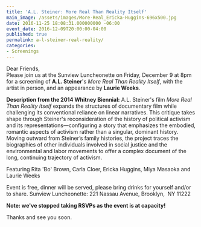 ```yaml
---
title: 'A.L. Steiner: More Real Than Reality Itself'
main_image: /assets/images/More-Real_Ericka-Huggins-696x500.jpg
date: 2016-11-25 18:08:31.000000000 -06:00
event_date: 2016-12-09T20:00:00-04:00
published: true
permalink: a-l-steiner-real-reality/
categories:
- Screenings
---
```

Dear Friends,<br />
Please join us at the Sunview Luncheonette on Friday, December 9 at 8pm for a screening of **A.L. Steiner**'s *More Real Than Reality Itself*, with the artist in person, and an appearance by **Laurie Weeks**.

**Description from the 2014 Whitney Biennial:** A.L. Steiner's film *More Real Than Reality Itself* expands the structures of documentary film while challenging its conventional reliance on linear narratives. This critique takes shape through Steiner's reconsideration of the history of political activism and its representations—configuring a story that emphasizes the embodied, romantic aspects of activism rather than a singular, dominant history. Moving outward from Steiner’s family histories, the project traces the biographies of other individuals involved in social justice and the environmental and labor movements to offer a complex document of the long, continuing trajectory of activism.

Featuring Rita 'Bo' Brown, Carla Cloer, Ericka Huggins, Miya Masaoka and Laurie Weeks

Event is free, dinner will be served, please bring drinks for yourself and/or to share. Sunview Luncheonette: 221 Nassau Avenue, Brooklyn,  NY 11222

**Note: we've stopped taking RSVPs as the event is at capacity!**

Thanks and see you soon.

